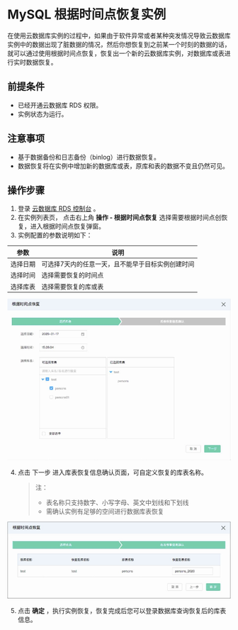 # MySQL 根据时间点恢复实例
在使用云数据库实例的过程中，如果由于软件异常或者某种突发情况导致云数据库实例中的数据出现了脏数据的情况，然后你想恢复到之前某一个时刻的数据的话，就可以通过使用根据时间点恢复，恢复出一个新的云数据库实例，对数据库或表进行实时数据恢复。

## 前提条件
* 已经开通云数据库 RDS 权限。
* 实例状态为运行。

## 注意事项 
* 基于数据备份和日志备份（binlog）进行数据恢复。
* 数据恢复将在实例中增加新的数据库或表，原库和表的数据不变且仍然可见。

## 操作步骤
1. 登录 [云数据库 RDS 控制台](https://rds-console.jdcloud.com/database) 。
2. 在实例列表页， 点击右上角 **操作 - 根据时间点恢复** 选择需要根据时间点创恢复，进入根据时间点恢复弹窗。
3. 实例配置的参数说明如下：
  
  |参数|说明|
  |--|--|
  |选择日期|可选择7天内的任意一天，且不能早于目标实例创建时间|
  |选择时间|选择需要恢复的时间点|
  |选择库表|选择需要恢复的库或表|

![根据时间点创建](../../../../../../image/RDS/recover_Select_database.jpg)

4. 点击 下一步 进入库表恢复信息确认页面，可自定义恢复的库表名称。
   > 注：
   > * 表名称只支持数字、小写字母、英文中划线和下划线
   > * 需确认实例有足够的空间进行数据库表恢复

![根据时间点创建](../../../../../../image/RDS/recover_table_name.jpg)

5. 点击 **确定** ，执行实例恢复，恢复完成后您可以登录数据库查询恢复后的库表信息。
